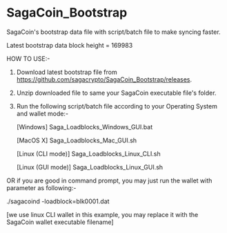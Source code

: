 # SagaCoin_Bootstrap
SagaCoin's bootstrap data file with script/batch file to make syncing faster.

Latest bootstrap data block height = 169983

HOW TO USE:-

1) Download latest bootstrap file from https://github.com/sagacrypto/SagaCoin_Bootstrap/releases.

2) Unzip downloaded file to same your SagaCoin executable file's folder.

3) Run the following script/batch file according to your Operating System and wallet mode:-

   [Windows] Saga_Loadblocks_Windows_GUI.bat
   
   [MacOS X] Saga_Loadblocks_Mac_GUI.sh
   
   [Linux (CLI mode)] Saga_Loadblocks_Linux_CLI.sh
   
   [Linux (GUI mode)] Saga_Loadblocks_Linux_GUI.sh
   
   
   
OR if you are good in command prompt, you may just run the wallet with parameter as following:-

   ./sagacoind -loadblock=blk0001.dat
   
   [we use linux CLI wallet in this example, you may replace it with the SagaCoin wallet executable filename]